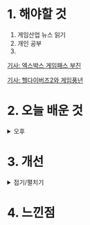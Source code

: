 
# 1. 해야할 것

1. 게임산업 뉴스 읽기 
2. 개인 공부  
3. 

[기사: 엑스박스 게임패스 부진](https://www.gameinsight.co.kr/news/articleView.html?idxno=31816)

[기사: 헬다이버즈2와 게임풍년](https://www.gameple.co.kr/news/articleView.html?idxno=208719)


# 2. 오늘 배운 것

<details>
<summary>오후</summary>


</details>




# 3. 개선


<details>
<summary>접기/펼치기</summary>


</details>



# 4. 느낀점


